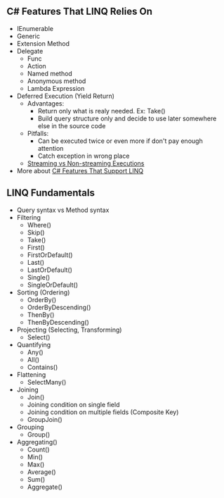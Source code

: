 ## C# Features That LINQ Relies On
- IEnumerable
- Generic
- Extension Method
- Delegate
  + Func
  + Action
  + Named method
  + Anonymous method
  + Lambda Expression
- Deferred Execution (Yield Return)
  + Advantages:
    + Return only what is realy needed. Ex: Take()
    + Build query structure only and decide to use later somewhere else in the source code
  + Pitfalls:
    + Can be executed twice or even more if don't pay enough attention
    + Catch exception in wrong place
  + [Streaming vs Non-streaming Executions](https://docs.microsoft.com/en-us/dotnet/csharp/programming-guide/concepts/linq/classification-of-standard-query-operators-by-manner-of-execution)
- More about [C# Features That Support LINQ](https://docs.microsoft.com/en-us/dotnet/csharp/programming-guide/concepts/linq/features-that-support-linq)
  
 ## LINQ Fundamentals
 - Query syntax vs Method syntax
 - Filtering
   + Where()
   + Skip()
   + Take()
   + First()
   + FirstOrDefault()
   + Last()
   + LastOrDefault()
   + Single()
   + SingleOrDefault()
 - Sorting (Ordering)
   + OrderBy()
   + OrderByDescending()
   + ThenBy()
   + ThenByDescending()
 - Projecting (Selecting, Transforming)
   + Select()
 - Quantifying
   + Any()
   + All()
   + Contains()
- Flattening
  + SelectMany()
- Joining
  + Join()
  + Joining condition on single field
  + Joining condition on multiple fields (Composite Key)
  + GroupJoin()
- Grouping
  + Group()
- Aggregating()
  + Count()
  + Min()
  + Max()
  + Average()
  + Sum()
  + Aggregate()
